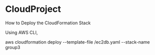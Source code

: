 # CloudProject

How to Deploy the CloudFormation Stack

Using AWS CLI,

aws cloudformation deploy --template-file /ec2db.yaml --stack-name group3
